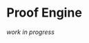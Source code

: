 # Proof Engine

_work in progress_

<!---
Local Variables:
mode: outline
coding: iso-latin-1
outline-regexp: "#+"
End:
-->
